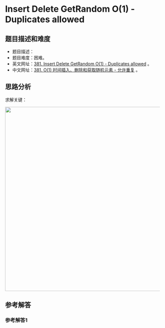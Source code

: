 # Insert Delete GetRandom O(1) - Duplicates allowed

## 题目描述和难度
+ 题目描述：
+ 题目难度：困难。
+ 英文网址：[381. Insert Delete GetRandom O(1) - Duplicates allowed](https://leetcode.com/problems/insert-delete-getrandom-o1-duplicates-allowed/description/)  。
+ 中文网址：[381. O(1) 时间插入、删除和获取随机元素 - 允许重复](https://leetcode-cn.com/problems/insert-delete-getrandom-o1-duplicates-allowed/description/)  。
## 思路分析
求解关键：

<img src="https://liweiwei1419.github.io/images/leetcode-solution/" width="600">

## 参考解答
### 参考解答1

```java

```